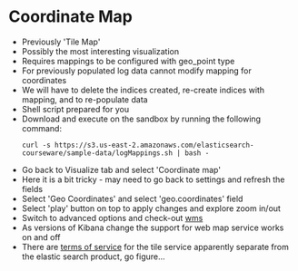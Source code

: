 # Coordinate Map #

* Previously 'Tile Map'
* Possibly the most interesting visualization
* Requires mappings to be configured with geo_point type
* For previously populated log data cannot modify mapping for coordinates
* We will have to delete the indices created, re-create indices with mapping, and to re-populate data
* Shell script prepared for you
* Download and execute on the sandbox by running the following command:
  ```
  curl -s https://s3.us-east-2.amazonaws.com/elasticsearch-courseware/sample-data/logMappings.sh | bash -
  ```
* Go back to Visualize tab and select 'Coordinate map'
* Here it is a bit tricky - may need to go back to settings and refresh the fields
* Select 'Geo Coordinates' and select 'geo.coordinates' field
* Select 'play' button on top to apply changes and explore zoom in/out
* Switch to advanced options and check-out [wms](https://en.wikipedia.org/wiki/Web_Map_Service)
* As versions of Kibana change the support for web map service works on and off
* There are [terms of service](https://www.elastic.co/elastic-tile-service) for the tile service apparently separate from the elastic search product, go figure...